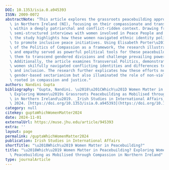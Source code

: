 ```yaml
---
DOI: 10.1353/isia.0.a945393
ISSN: 2009-0072
abstractNote: "This article explores the grassroots peacebuilding approaches of women\
  \ in Northern Ireland (NI), focusing on their compassionate and transversal strategies\
  \ within a deeply patriarchal and conflict-ridden context. Drawing from fifteen\
  \ semi-structured interviews with women involved in Peace People and other organisations,\
  \ the study highlights how these women navigated ethnic identity politics and militarism\
  \ to promote inclusive peace initiatives. Using Elisabeth Porter\u2019s concept\
  \ of the Politics of Compassion as a framework, the research illustrates how solidarity\
  \ and empathy served as powerful political tools for these peacebuilders, enabling\
  \ them to transcend gendered divisions and challenge prevailing power structures.\
  \ Additionally, the article examines Transversal Politics, demonstrating how grassroots\
  \ women skilfully navigated conflicting identities and differences to foster diversity\
  \ and inclusion. The research further explicates how these efforts not only questioned\
  \ gender-based sectarianism but also illuminated the role of non-violent activism\
  \ rooted in compassion and justice."
authors: Nandini Gupta
bibliography: "Gupta, Nandini. \u2018\u201CWhich\u201D Women Matter in Peacebuilding?\
  \ Exploring Women\u2019s Grassroots Peacebuilding as Mobilised through Compassion\
  \ in Northern Ireland\u2019. _Irish Studies in International Affairs_, November\
  \ 2024. [https://doi.org/10.1353/isia.0.a945393](https://doi.org/10.1353/isia.0.a945393)."
category: null
citekey: guptaWhichWomenMatter2024
date: 2024-11-01
externalUrl: https://muse.jhu.edu/article/945393
extra: ''
layout: page
permalink: /guptaWhichWomenMatter2024
publication: Irish Studies in International Affairs
shortTitle: "\u2018Which\u2019 Women Matter in Peacebuilding?"
title: "\u2018Which\u2019 Women Matter in Peacebuilding? Exploring Women\u2019s Grassroots\
  \ Peacebuilding as Mobilised through Compassion in Northern Ireland"
type: journalArticle
---
```

